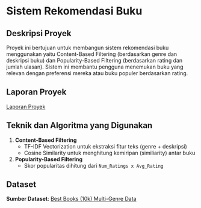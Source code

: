 # Sistem Rekomendasi Buku

## Deskripsi Proyek
Proyek ini bertujuan untuk membangun sistem rekomendasi buku menggunakan yaitu Content-Based Filtering (berdasarkan genre dan deskripsi buku) dan Popularity-Based Filtering (berdasarkan rating dan jumlah ulasan). Sistem ini membantu pengguna menemukan buku yang relevan dengan preferensi mereka atau buku populer berdasarkan rating.

## Laporan Proyek
[Laporan Proyek](https://github.com/haaahabib/sistem-rekomendasi/blob/main/laporan_project.md)

## Teknik dan Algoritma yang Digunakan
1. **Content-Based Filtering**  
   - TF-IDF Vectorization untuk ekstraksi fitur teks (genre + deskripsi)
   - Cosine Similarity untuk menghitung kemiripan (similiarity) antar buku
2. **Popularity-Based Filtering**  
   - Skor popularitas dihitung dari `Num_Ratings x Avg_Rating`

## Dataset
**Sumber Dataset**: [Best Books (10k) Multi-Genre Data](https://www.kaggle.com/datasets/ishikajohari/best-books-10k-multi-genre-data?select=goodreads_data.csv)  
